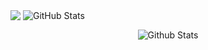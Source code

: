 

 <p> <img align="center" src="https://github-readme-stats.vercel.app/api/top-langs/?username=cagricibuk&langs_count=6&theme=buefy&layout=compact" />
<img align="center" src="https://github-readme-stats.vercel.app/api?username=cagricibuk&amp;show_icons=true&theme=gotham" alt="GitHub Stats"> </p>

<p align="center">
        <img src="https://raw.githubusercontent.com/mayhemantt/mayhemantt/Update/svg/Bottom.svg" alt="Github Stats" />
</p>
